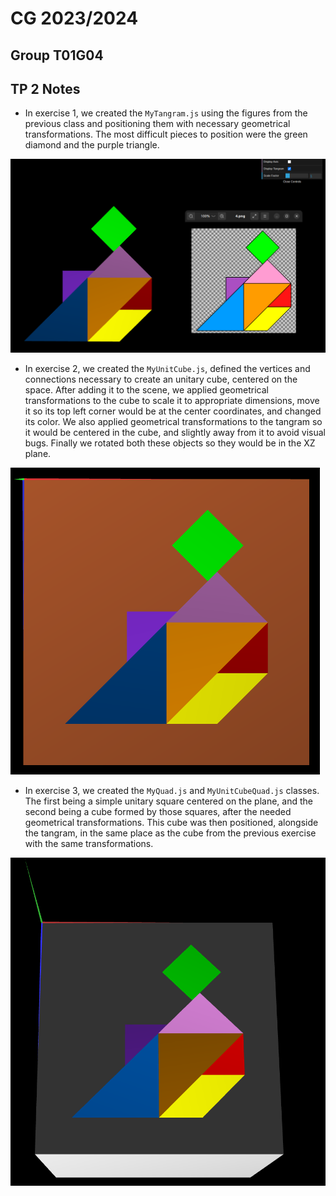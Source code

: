 # CG 2023/2024

## Group T01G04

## TP 2 Notes

- In exercise 1, we created the `MyTangram.js` using the figures from the previous class and positioning them with necessary geometrical transformations. The most difficult pieces to position were the green diamond and the purple triangle.

![Screenshot 1: MyTangram](screenshots/cg-t01g04-tp2-1.png)

- In exercise 2, we created the `MyUnitCube.js`, defined the vertices and connections necessary to create an unitary cube, centered on the space. After adding it to the scene, we applied geometrical transformations to the cube to scale it to appropriate dimensions, move it so its top left corner would be at the center coordinates, and changed its color. We also applied geometrical transformations to the tangram so it would be centered in the cube, and slightly away from it to avoid visual bugs. Finally we rotated both these objects so they would be in the XZ plane.

![Screenshot 2: MyUnitCube + MyTangram](screenshots/cg-t01g04-tp2-2.png)

- In exercise 3, we created the `MyQuad.js` and `MyUnitCubeQuad.js` classes. The first being a simple unitary square centered on the plane, and the second being a cube formed by those squares, after the needed geometrical transformations. This cube was then positioned, alongside the tangram, in the same place as the cube from the previous exercise with the same transformations.

![Screenshot 2: MyUnitCubeQuad + MyTangram](screenshots/cg-t01g04-tp2-3.png)